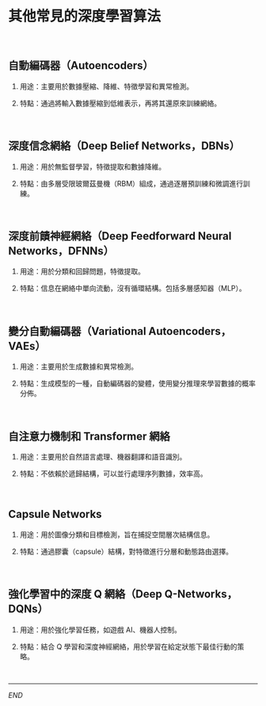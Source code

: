 # 其他常見的深度學習算法

<br>

## 自動編碼器（Autoencoders）

1. 用途：主要用於數據壓縮、降維、特徵學習和異常檢測。

2. 特點：通過將輸入數據壓縮到低維表示，再將其還原來訓練網絡。

<br>

## 深度信念網絡（Deep Belief Networks，DBNs）

1. 用途：用於無監督學習，特徵提取和數據降維。

2. 特點：由多層受限玻爾茲曼機（RBM）組成，通過逐層預訓練和微調進行訓練。

<br>

## 深度前饋神經網絡（Deep Feedforward Neural Networks，DFNNs）

1. 用途：用於分類和回歸問題，特徵提取。

2. 特點：信息在網絡中單向流動，沒有循環結構。包括多層感知器（MLP）。

<br>

## 變分自動編碼器（Variational Autoencoders，VAEs）

1. 用途：主要用於生成數據和異常檢測。

2. 特點：生成模型的一種，自動編碼器的變體，使用變分推理來學習數據的概率分佈。

<br>

## 自注意力機制和 Transformer 網絡

1. 用途：主要用於自然語言處理、機器翻譯和語音識別。

2. 特點：不依賴於遞歸結構，可以並行處理序列數據，效率高。

<br>

##  Capsule Networks

1. 用途：用於圖像分類和目標檢測，旨在捕捉空間層次結構信息。

2. 特點：通過膠囊（capsule）結構，對特徵進行分層和動態路由選擇。

<br>

##  強化學習中的深度 Q 網絡（Deep Q-Networks，DQNs）

1. 用途：用於強化學習任務，如遊戲 AI、機器人控制。

2. 特點：結合 Q 學習和深度神經網絡，用於學習在給定狀態下最佳行動的策略。

<br>

___

_END_